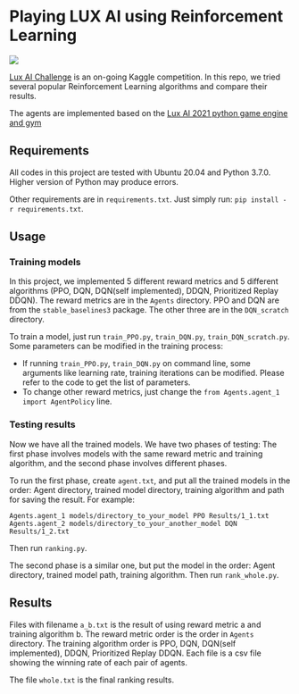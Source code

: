 # Playing LUX AI using Reinforcement Learning

![](https://raw.githubusercontent.com/Lux-AI-Challenge/Lux-Design-2021/master/assets/daynightshift.gif)

[Lux AI Challenge](https://www.lux-ai.org/) is an on-going Kaggle competition. In this repo, we tried several popular Reinforcement Learning algorithms and compare their results.

The agents are implemented based on the [Lux AI 2021 python game engine and gym](https://github.com/glmcdona/LuxPythonEnvGym/)

## Requirements

All codes in this project are tested with Ubuntu 20.04 and Python 3.7.0. Higher version of Python may produce errors.

Other requirements are in `requirements.txt`. Just simply run: `pip install -r requirements.txt`.

## Usage

### Training models

In this project, we implemented 5 different reward metrics and 5 different algorithms (PPO, DQN, DQN(self implemented), DDQN, Prioritized Replay DDQN). The reward metrics are in the `Agents` directory. PPO and DQN are from the `stable_baselines3` package. The other three are in the `DQN_scratch` directory.

To train a model, just run `train_PPO.py`, `train_DQN.py`, `train_DQN_scratch.py`. Some parameters can be modified in the training process:

* If running `train_PPO.py`, `train_DQN.py` on command line, some arguments like learning rate, training iterations can be modified. Please refer to the code to get the list of parameters.
* To change other reward metrics, just change the `from Agents.agent_1 import AgentPolicy` line.

### Testing results

Now we have all the trained models. We have two phases of testing: The first phase involves models with the same reward metric and training algorithm, and the second phase involves different phases.

To run the first phase, create `agent.txt`, and put all the trained models in the order: Agent directory, trained model directory, training algorithm and path for saving the result. For example:

```
Agents.agent_1 models/directory_to_your_model PPO Results/1_1.txt
Agents.agent_2 models/directory_to_your_another_model DQN Results/1_2.txt
```

Then run `ranking.py`.

The second phase is a similar one, but put the model in the order: Agent directory, trained model path, training algorithm. Then run `rank_whole.py`.

## Results

Files with filename `a_b.txt` is the result of using reward metric a and training algorithm b. The reward metric order is the order in `Agents` directory. The training algorithm order is PPO, DQN, DQN(self implemented), DDQN, Prioritized Replay DDQN. Each file is a csv file showing the winning rate of each pair of agents.

The file `whole.txt` is the final ranking results.
